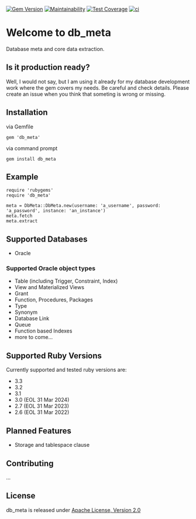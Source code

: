 [![Gem Version](https://badge.fury.io/rb/db_meta.svg)](https://badge.fury.io/rb/db_meta)
[![Maintainability](https://api.codeclimate.com/v1/badges/ffd17b164da909c5c172/maintainability)](https://codeclimate.com/github/thomis/db_meta/maintainability)
[![Test Coverage](https://api.codeclimate.com/v1/badges/ffd17b164da909c5c172/test_coverage)](https://codeclimate.com/github/thomis/db_meta/test_coverage)
[![ci](https://github.com/thomis/db_meta/actions/workflows/ci.yml/badge.svg)](https://github.com/thomis/db_meta/actions/workflows/ci.yml)

# Welcome to db_meta
Database meta and core data extraction.

## Is it production ready?

Well, I would not say, but I am using it already for my database development work where the gem covers my needs. Be careful and check details. Please create an issue when you think that someting is wrong or missing.

## Installation
via Gemfile
```
gem 'db_meta'
```

via command prompt
```
gem install db_meta
```

## Example
```
require 'rubygems'
require 'db_meta'

meta = DbMeta::DbMeta.new(username: 'a_username', password: 'a_password', instance: 'an_instance')
meta.fetch
meta.extract
```

## Supported Databases
- Oracle

### Supported Oracle object types
- Table (including Trigger, Constraint, Index)
- View and Materialized Views
- Grant
- Function, Procedures, Packages
- Type
- Synonym
- Database Link
- Queue
- Function based Indexes
- more to come...

## Supported Ruby Versions

Currently supported and tested ruby versions are:

- 3.3
- 3.2
- 3.1
- 3.0 (EOL 31 Mar 2024)
- 2.7 (EOL 31 Mar 2023)
- 2.6 (EOL 31 Mar 2022)

## Planned Features
- Storage and tablespace clause

## Contributing
...

## License
db_meta is released under [Apache License, Version 2.0](https://opensource.org/licenses/Apache-2.0)
